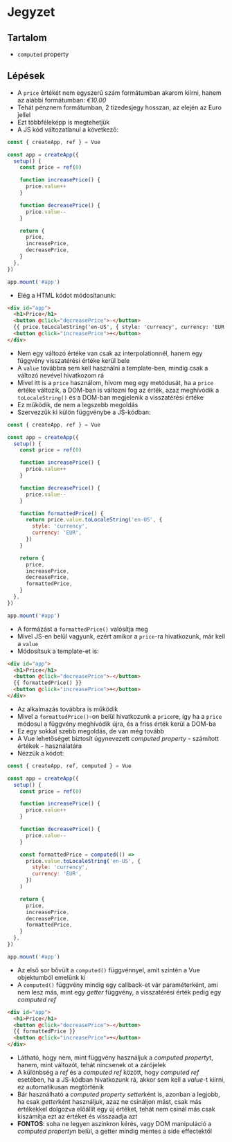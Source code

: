 # Jegyzet

## Tartalom

- `computed` property

## Lépések

- A `price` értékét nem egyszerű szám formátumban akarom kiírni, hanem az alábbi formátumban: _€10.00_
- Tehát pénznem formátumban, 2 tizedesjegy hosszan, az elején az Euro jellel
- Ezt többféleképp is megtehetjük
- A JS kód változatlanul a következő:

```js
const { createApp, ref } = Vue

const app = createApp({
  setup() {
    const price = ref(0)

    function increasePrice() {
      price.value++
    }

    function decreasePrice() {
      price.value--
    }

    return {
      price,
      increasePrice,
      decreasePrice,
    }
  },
})

app.mount('#app')
```

- Elég a HTML kódot módosítanunk:

```html
<div id="app">
  <h1>Price</h1>
  <button @click="decreasePrice">-</button>
  {{ price.toLocaleString('en-US', { style: 'currency', currency: 'EUR' }) }}
  <button @click="increasePrice">+</button>
</div>
```

- Nem egy változó értéke van csak az interpolationnél, hanem egy függvény visszatérési értéke kerül bele
- A `value` továbbra sem kell használni a template-ben, mindig csak a változó nevével hivatkozom rá
- Mivel itt is a `price` használom, hívom meg egy metódusát, ha a `price` értéke változik, a DOM-ban is változni fog az érték, azaz meghívódik a `toLocaleString()` és a DOM-ban megjelenik a visszatérési értéke
- Ez működik, de nem a legszebb megoldás
- Szervezzük ki külön függvénybe a JS-kódban:

```js
const { createApp, ref } = Vue

const app = createApp({
  setup() {
    const price = ref(0)

    function increasePrice() {
      price.value++
    }

    function decreasePrice() {
      price.value--
    }

    function formattedPrice() {
      return price.value.toLocaleString('en-US', {
        style: 'currency',
        currency: 'EUR',
      })
    }

    return {
      price,
      increasePrice,
      decreasePrice,
      formattedPrice,
    }
  },
})

app.mount('#app')
```

- A formázást a `formattedPrice()` valósítja meg
- Mivel JS-en belül vagyunk, ezért amikor a `price`-ra hivatkozunk, már kell a `value`
- Módosítsuk a template-et is:

```html
<div id="app">
  <h1>Price</h1>
  <button @click="decreasePrice">-</button>
  {{ formattedPrice() }}
  <button @click="increasePrice">+</button>
</div>
```

- Az alkalmazás továbbra is működik
- Mivel a `formattedPrice()`-on belül hivatkozunk a `price`re, így ha a `price` módosul a függvény meghívódik újra, és a friss érték kerül a DOM-ba
- Ez egy sokkal szebb megoldás, de van még tovább
- A Vue lehetőséget biztosít úgynevezett _computed property_ - számított értékek - használatára
- Nézzük a kódot:

```js
const { createApp, ref, computed } = Vue

const app = createApp({
  setup() {
    const price = ref(0)

    function increasePrice() {
      price.value++
    }

    function decreasePrice() {
      price.value--
    }

    const formattedPrice = computed(() =>
      price.value.toLocaleString('en-US', {
        style: 'currency',
        currency: 'EUR',
      })
    )

    return {
      price,
      increasePrice,
      decreasePrice,
      formattedPrice,
    }
  },
})

app.mount('#app')
```

- Az első sor bővült a `computed()` függvénnyel, amit szintén a Vue objektumból emelünk ki
- A `computed()` függvény mindig egy callback-et vár paraméterként, ami nem lesz más, mint egy _getter_ függvény, a visszatérési érték pedig egy _computed ref_

```html
<div id="app">
  <h1>Price</h1>
  <button @click="decreasePrice">-</button>
  {{ formattedPrice }}
  <button @click="increasePrice">+</button>
</div>
```

- Látható, hogy nem, mint függvény használjuk a *computed property*t, hanem, mint változót, tehát nincsenek ot a zárójelek
- A különbség a _ref_ és a _computed ref_ között, hogy _computed ref_ esetében, ha a JS-kódban hivatkozunk rá, akkor sem kell a *value*-t kiírni, ez automatikusan megtörténik
- Bár használható a _computed property_ *setter*ként is, azonban a legjobb, ha csak *getter*ként használjuk, azaz ne csináljon mást, csak más értékekkel dolgozva előállít egy új értéket, tehát nem csinál más csak kiszámítja ezt az értéket és visszaadja azt
- **FONTOS**: soha ne legyen aszinkron kérés, vagy DOM manipuláció a *computed property*n belül, a getter mindig mentes a side effectektől
